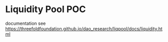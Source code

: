 # Liquidity Pool POC

documentation see https://threefoldfoundation.github.io/dao_research/liqpool/docs/liquidity.html